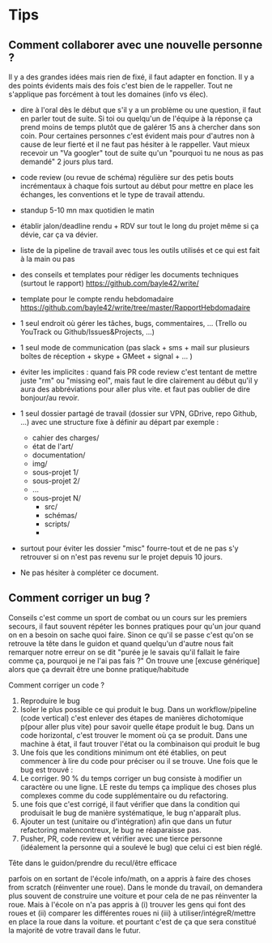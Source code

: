 # Tips

## Comment collaborer avec une nouvelle personne ?

Il y a des grandes idées mais rien de fixé, il faut adapter en fonction.
Il y a des points évidents mais des fois c'est bien de le rappeller.
Tout ne s'applique pas forcément à tout les domaines (info vs élec).

- dire à l'oral dès le début que s'il y a un problème ou une question, il faut en parler tout de suite. Si toi ou quelqu'un de l'équipe à la réponse ça prend moins de temps plutôt que de galérer 15 ans à chercher dans son coin. Pour certaines personnes c'est évident mais pour d'autres non à cause de leur fierté et il ne faut pas hésiter à le rappeller. Vaut mieux recevoir un "Va googler" tout de suite qu'un "pourquoi tu ne nous as pas demandé" 2 jours plus tard.
- code review (ou revue de schéma) régulière sur des petis bouts incrémentaux à chaque fois surtout au début pour mettre en place les échanges, les conventions et le type de travail attendu.
- standup 5-10 mn max quotidien le matin
- établir jalon/deadline rendu + RDV sur tout le long du projet même si ça dévie, car ça va dévier.
- liste de la pipeline de travail avec tous les outils utilisés et ce qui est fait à la main ou pas
- des conseils et templates pour rédiger les documents techniques (surtout le rapport) https://github.com/bayle42/write/
- template pour le compte rendu hebdomadaire https://github.com/bayle42/write/tree/master/RapportHebdomadaire
- 1 seul endroit où gérer les tâches, bugs, commentaires, ... (Trello ou YouTrack ou Github/Issues&Projects, ...)
- 1 seul mode de communication (pas slack + sms + mail sur plusieurs boîtes de réception + skype + GMeet + signal + ... )
- éviter les implicites : quand fais PR code review c'est tentant de mettre juste "rm" ou "missing eol", mais faut le dire clairement au début qu'il y aura des abbréviations pour aller plus vite. et faut pas oublier de dire bonjour/au revoir.
- 1 seul dossier partagé de travail (dossier sur VPN, GDrive, repo Github, ...) avec une structure fixe à définir au départ par exemple :

    - cahier des charges/
    - état de l'art/
    - documentation/
    - img/
    - sous-projet 1/
    - sous-projet 2/
    - ...
    - sous-projet N/
        - src/
        - schémas/
        - scripts/
        - 

- surtout pour éviter les dossier "misc" fourre-tout et de ne pas s'y retrouver si on n'est pas revenu sur le projet depuis 10 jours.
- Ne pas hésiter à compléter ce document.

## Comment corriger un bug ?

Conseils c'est comme un sport de combat ou un cours sur les premiers secours, il faut souvent répéter les bonnes pratiques pour qu'un jour quand on en a besoin on sache quoi faire.
Sinon ce qu'il se passe c'est qu'on se retrouve la tête dans le guidon et quand quelqu'un d'autre nous fait remarquer notre erreur on se dit "purée je le savais qu'il fallait le faire comme ça, pourquoi je ne l'ai pas fais ?" On trouve une [excuse générique] alors que ça devrait être une bonne pratique/habitude

Comment corriger un code ?

1. Reproduire le bug
2. Isoler le plus possible ce qui produit le bug. Dans un workflow/pipeline (code vertical) c'est enlever des étapes de manières dichotomique p(pour aller plus vite) pour savoir quelle étape produit le bug. Dans un code horizontal, c'est trouver le moment où ça se produit. Dans une machine à état, il faut trouver l'état ou la combinaison qui produit le bug
3. Une fois que les conditions minimum ont été établies, on peut commencer à lire du code pour préciser ou il se trouve. Une fois que le bug est trouvé :
4. Le corriger. 90 %  du temps corriger un bug consiste à modifier un caractère ou une ligne. LE reste du temps ça implique des choses plus complexes comme du code supplémentaire ou du refactoring.
5. une fois que c'est corrigé, il faut vérifier que dans la condition qui produisait le bug de manière systématique, le bug n'apparaît plus.
6. Ajouter un test (unitaire ou d'intégration) afin que dans un futur refactoring malencontreux, le bug ne réaparaisse pas.
7. Pusher, PR, code review et vérifier avec une tierce personne (idéalement la personne qui a soulevé le bug) que celui ci est bien réglé.

Tête dans le guidon/prendre du recul/être efficace

parfois on
en sortant de l'école info/math, on a appris à faire des choses from scratch (réinventer une roue). Dans le monde du travail, on demandera plus souvent de construire une voiture et pour cela de ne pas réinventer la roue. Mais à l'école on n'a pas appris à (i) trouver les gens qui font des roues et (ii) comparer les différentes roues ni (iii) à utiliser/intégreR/mettre en place la roue dans la voiture. et pourtant c'est de ça que sera constitué la majorité de votre travail dans le futur.
